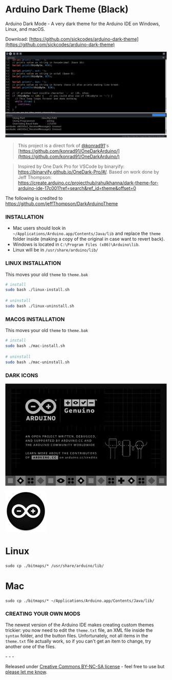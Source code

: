 # Arduino Dark Theme (Black)

Arduino Dark Mode - A very dark theme for the Arduino IDE on Windows, Linux, and macOS.

Download: [https://github.com/sickcodes/arduino-dark-theme](https://github.com/sickcodes/arduino-dark-theme)

![Arduino Dark Mode Black Theme](/arduino-dark-theme-black.png)

> This project is a direct fork of [@konrad91](https://github.com/konrad91)'s [https://github.com/konrad91/OneDarkArduino/](https://github.com/konrad91/OneDarkArduino/)

> Inspired by One Dark Pro for VSCode by binaryify: https://binaryify.github.io/OneDark-Pro/#/. Based on work done by Jeff Thompson: https://create.arduino.cc/projecthub/rahulkhanna/dark-theme-for-arduino-ide-17c001?ref=search&ref_id=theme&offset=0


The following is credited to https://github.com/jeffThompson/DarkArduinoTheme 

### INSTALLATION  

* Mac users should look in `~/Applications/Arduino.app/Contents/Java/lib` and replace the `theme` folder inside (making a copy of the original in case want to revert back).  
* Windows is located in `C:\Program Files (x86)\Arduino\lib`.  
* Linux will be in `/usr/share/arduino/lib/`

### LINUX INSTALLATION

This moves your old `theme` to `theme.bak`

```bash
# install
sudo bash ./linux-install.sh

# uninstall
sudo bash ./linux-uninstall.sh
```

### MACOS INSTALLATION

This moves your old `theme` to `theme.bak`

```bash
# install
sudo bash ./mac-install.sh

# uninstall
sudo bash ./mac-uninstall.sh
```

### DARK ICONS

![Arduino Dark Mode Black Theme About Logo](/bitmaps/about@2x.png)

![Arduino Dark Mode Black Theme Icon](/bitmaps/arduino.png)

# Linux
`sudo cp ./bitmaps/* /usr/share/arduino/lib/`

# Mac
`sudo cp ./bitmaps/* ~/Applications/Arduino.app/Contents/Java/lib/`

### CREATING YOUR OWN MODS
The newest version of the Arduino IDE makes creating custom themes trickier: you now need to edit the `theme.txt` file, an XML file inside the `syntax` folder, and the button files. Unfortunately, not all items in the `theme.txt` file actually work, so if you can't get an item to change, try another one of the files.

\- \- \-

Released under [Creative Commons BY-NC-SA license](http://creativecommons.org/licenses/by-nc-sa/3.0/) - feel free to use but [please let me know](http://www.jeffreythompson.org).
